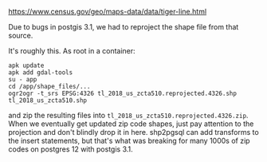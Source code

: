 https://www.census.gov/geo/maps-data/data/tiger-line.html

Due to bugs in postgis 3.1, we had to reproject the shape file from that source.

It's roughly this. As root in a container:
```
apk update
apk add gdal-tools
su - app
cd /app/shape_files/...
ogr2ogr -t_srs EPSG:4326 tl_2018_us_zcta510.reprojected.4326.shp tl_2018_us_zcta510.shp
```

and zip the resulting files into `tl_2018_us_zcta510.reprojected.4326.zip`. When
we eventually get updated zip code shapes, just pay attention to the projection
and don't blindly drop it in here. shp2pgsql can add transforms to the insert
statements, but that's what was breaking for many 1000s of zip codes on
postgres 12 with postgis 3.1.
